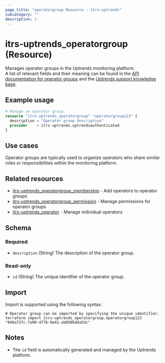 ```yaml
---
page_title: "operatorgroup Resource - itrs-uptrends"
subcategory: ""
description: |-
---
```


# itrs-uptrends_operatorgroup (Resource)
  Manages operator groups in the Uptrends monitoring platform.  
  A list of relevant fields and their meaning can be found in the [API documentation for operator groups](https://api.uptrends.com/v4/swagger/index.html?url=/v4/swagger/v1/swagger.json#/OperatorGroup) and the [Uptrends support knowledge base](https://www.uptrends.com/support/kb/api/operator-group-api).

## Example usage

```terraform
# Manage an operator group.
resource "itrs-uptrends_operatorgroup" "operatorgroup123" {
  description = "Operator group description"
  provider    = itrs-uptrends.uptrendsauthenticated
}
```

## Use cases

Operator groups are typically used to organize operators who share similar roles or responsibilities within the monitoring platform.

## Related resources

- [itrs-uptrends_operatorgroup_membership](operatorgroup_membership.md) - Add operators to operator groups
- [itrs-uptrends_operatorgroup_permission](operatorgroup_permission.md) - Manage permissions for operator groups
- [itrs-uptrends_operator](operator.md) - Manage individual operators

## Schema

### Required

- `description` (String) The description of the operator group.

### Read-only

- `id` (String) The unique identifier of the operator group.

## Import

Import is supported using the following syntax:

```shell
# Operator group can be imported by specifying the unique identifier.
terraform import itrs-uptrends_operatorgroup.operatorgroup123 "046a727c-7a90-4776-9e41-ab050bdda5dc"
```

## Notes

- The `id` field is automatically generated and managed by the Uptrends platform.